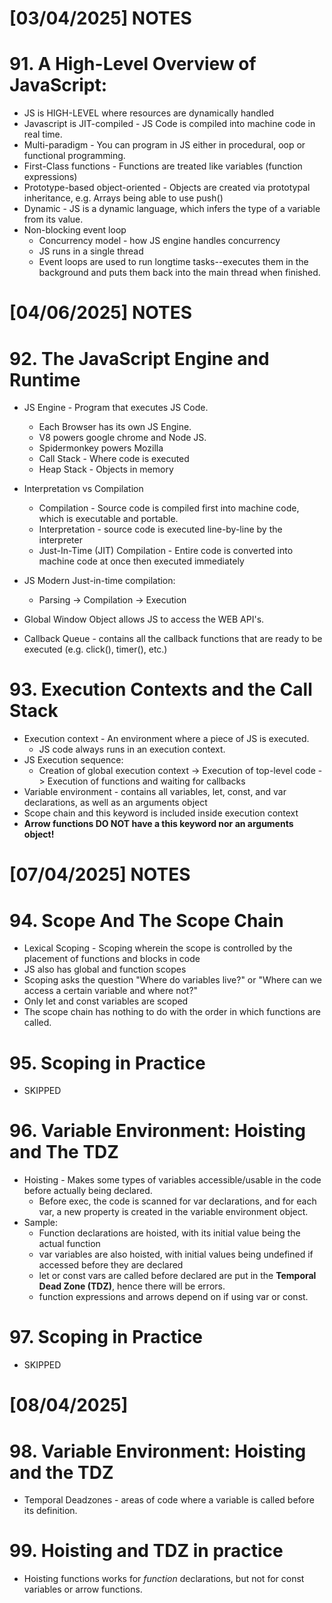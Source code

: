 # [03/04/2025] NOTES

# 91. A High-Level Overview of JavaScript:

- JS is HIGH-LEVEL where resources are dynamically handled
- Javascript is JIT-compiled - JS Code is compiled into machine code in real time.
- Multi-paradigm - You can program in JS either in procedural, oop or functional programming.
- First-Class functions - Functions are treated like variables (function expressions)
- Prototype-based object-oriented - Objects are created via prototypal inheritance, e.g. Arrays being able to use push()
- Dynamic - JS is a dynamic language, which infers the type of a variable from its value.
- Non-blocking event loop 
	- Concurrency model - how JS engine handles concurrency
	- JS runs in a single thread
	- Event loops are used to run longtime tasks--executes them in the background and puts them back into the main thread when finished.

# [04/06/2025] NOTES

# 92. The JavaScript Engine and Runtime

- JS Engine - Program that executes JS Code.
	- Each Browser has its own JS Engine. 
	- V8 powers google chrome and Node JS.
	- Spidermonkey powers Mozilla
	- Call Stack - Where code is executed
	- Heap Stack - Objects in memory
	
- Interpretation vs Compilation
	- Compilation - Source code is compiled first into machine code, which is executable and portable.
	- Interpretation - source code is executed line-by-line by the interpreter
	- Just-In-Time (JIT) Compilation - Entire code is converted into machine code at once then executed immediately
- JS Modern Just-in-time compilation:
	- Parsing -> Compilation -> Execution
- Global Window Object allows JS to access the WEB API's.
- Callback Queue - contains all the callback functions that are ready to be executed (e.g. click(), timer(), etc.)

# 93. Execution Contexts and the Call Stack

- Execution context - An environment where a piece of JS is executed.
	- JS code always runs in an execution context.
- JS Execution sequence:
	- Creation of global execution context -> Execution of top-level code -> Execution of functions and waiting for callbacks
- Variable environment - contains all variables, let, const, and var declarations, as well as an arguments object
- Scope chain and this keyword is included inside execution context
- **Arrow functions DO NOT have a this keyword nor an arguments object!**

# [07/04/2025] NOTES

# 94. Scope And The Scope Chain

-   Lexical Scoping - Scoping wherein the scope is controlled by the placement of functions and blocks in code
- JS also has global and function scopes
- Scoping asks the question "Where do variables live?" or "Where can we access a certain variable and where not?"
- Only let and const variables are scoped 
- The scope chain has nothing to do with the order in which functions are called.

# 95. Scoping in Practice 

- SKIPPED

# 96. Variable Environment: Hoisting and The TDZ

- Hoisting - Makes some types of variables accessible/usable in the code before actually being declared.
	- Before exec, the code is scanned for var declarations, and for each var, a new property is created in the variable environment object.
- Sample: 
	- Function declarations are hoisted, with its initial value being the actual function
	- var variables are also hoisted, with initial values being undefined if accessed before they are declared
	- let or const vars are  called before declared are put in the **Temporal Dead Zone (TDZ)**, hence there will be errors.
	- function expressions and arrows depend on if using var or const.

# 97. Scoping in Practice

- SKIPPED

# [08/04/2025]

# 98. Variable Environment: Hoisting and the TDZ

- Temporal Deadzones - areas of code where a variable is called before its definition.

# 99. Hoisting and TDZ in practice

- Hoisting functions works for *function* declarations, but not for const variables or arrow functions.